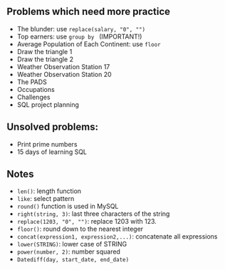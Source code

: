 ## Problems which need more practice

- The blunder: use ```replace(salary, "0", "")```
- Top earners: use ```group by ``` (IMPORTANT!)
- Average Population of Each Continent: use ```floor```
- Draw the triangle 1
- Draw the triangle 2
- Weather Observation Station 17
- Weather Observation Station 20
- The PADS
- Occupations
- Challenges
- SQL project planning



## Unsolved problems: 
- Print prime numbers 
- 15 days of learning SQL


## Notes 

- ```len()```: length function 
- ```like```: select pattern
- ```round()``` function is used in MySQL
- ```right(string, 3)```: last three characters of the string
- ```replace(1203, "0", "")```: replace 1203 with 123. 
- ```floor()```: round down to the nearest integer
- ```concat(expression1, expression2,...)```: concatenate all expressions
- ```lower(STRING)```: lower case of STRING
- ```power(number, 2)```: number squared
- ```Datediff(day, start_date, end_date)```
